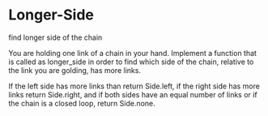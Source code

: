 # Longer-Side
find longer side of the chain

You are holding one link of a chain in your hand. Implement a function that is called as longer_side in order to find which side of the chain, relative to the link
you are golding, has more links.

If the left side has more links than return Side.left, if the right side has more links return Side.right, and if both sides have an equal number of links or if
the chain is a closed loop, return Side.none.

